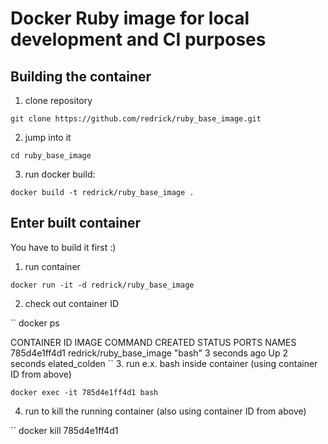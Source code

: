 # Docker Ruby image for local development and CI purposes

## Building the container

1. clone repository

``
git clone https://github.com/redrick/ruby_base_image.git
``

2. jump into it

``
cd ruby_base_image
``

3. run docker build:

``
docker build -t redrick/ruby_base_image .
``

## Enter built container

You have to build it first :)

1. run container

``
docker run -it -d redrick/ruby_base_image
``

2. check out container ID

``
docker ps


CONTAINER ID        IMAGE               COMMAND             CREATED
STATUS              PORTS               NAMES
785d4e1ff4d1        redrick/ruby_base_image          "bash"              3 seconds ago    Up
2 seconds                            elated_colden
``
3. run e.x. bash inside container (using container ID from above)

``
docker exec -it 785d4e1ff4d1 bash
``

4. run to kill the running container (also using container ID from above)

``
docker kill 785d4e1ff4d1
```
